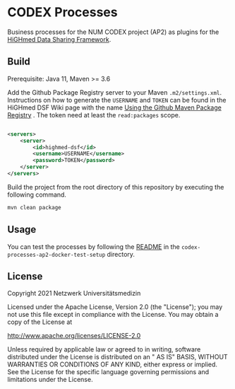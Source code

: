 # CODEX Processes

Business processes for the NUM CODEX project (AP2) as plugins for the [HiGHmed Data Sharing Framework][1].

## Build

Prerequisite: Java 11, Maven >= 3.6

Add the Github Package Registry server to your Maven `.m2/settings.xml`. Instructions on how to generate the `USERNAME`
and `TOKEN` can be found in the HiGHmed DSF Wiki page with the
name [Using the Github Maven Package Registry](https://github.com/highmed/highmed-dsf/wiki/Using-the-Github-Maven-Package-Registry)
. The token need at least the `read:packages` scope.

```xml

<servers>
    <server>
        <id>highmed-dsf</id>
        <username>USERNAME</username>
        <password>TOKEN</password>
    </server>
</servers>
```

Build the project from the root directory of this repository by executing the following command.

```sh
mvn clean package
``` 

## Usage

You can test the processes by following the [README](codex-processes-ap2-docker-test-setup/README.md) in
the `codex-processes-ap2-docker-test-setup` directory.

## License

Copyright 2021 Netzwerk Universitätsmedizin

Licensed under the Apache License, Version 2.0 (the "License"); you may not use this file except in compliance with the
License. You may obtain a copy of the License at

http://www.apache.org/licenses/LICENSE-2.0

Unless required by applicable law or agreed to in writing, software distributed under the License is distributed on an "
AS IS" BASIS, WITHOUT WARRANTIES OR CONDITIONS OF ANY KIND, either express or implied. See the License for the specific
language governing permissions and limitations under the License.

[1]: <https://github.com/highmed/highmed-dsf>
